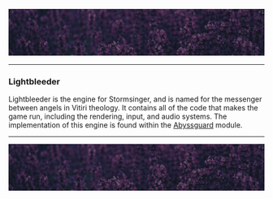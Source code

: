 ![top_banner](../.github/banner.jpg)

---

### Lightbleeder
Lightbleeder is the engine for Stormsinger, and is named for the messenger between angels in Vitiri theology. It contains all of the code that makes the game run, including the rendering, input, and audio systems. The implementation of this engine is found within the [Abyssguard](../Abyssguard/README.md) module.

---

![bottom_banner](../.github/banner.jpg)